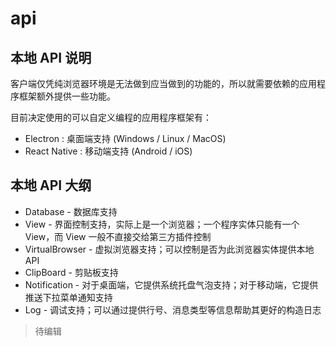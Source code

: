 # api

## 本地 API 说明

客户端仅凭纯浏览器环境是无法做到应当做到的功能的，所以就需要依赖的应用程序框架额外提供一些功能。

目前决定使用的可以自定义编程的应用程序框架有：

* Electron : 桌面端支持 \(Windows / Linux / MacOS\)
* React Native : 移动端支持 \(Android / iOS\)

## 本地 API 大纲

* Database - 数据库支持
* View - 界面控制支持，实际上是一个浏览器；一个程序实体只能有一个 View，而 View 一般不直接交给第三方插件控制
* VirtualBrowser - 虚拟浏览器支持；可以控制是否为此浏览器实体提供本地 API
* ClipBoard - 剪贴板支持
* Notification - 对于桌面端，它提供系统托盘气泡支持；对于移动端，它提供推送下拉菜单通知支持
* Log - 调试支持；可以通过提供行号、消息类型等信息帮助其更好的构造日志

> 待编辑

